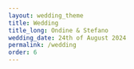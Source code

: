 ```yaml
---
layout: wedding_theme
title: Wedding
title_long: Ondine & Stefano
wedding_date: 24th of August 2024
permalink: /wedding
order: 6
---
```

